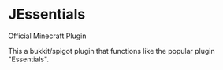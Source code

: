 # JEssentials
Official Minecraft Plugin

This a bukkit/spigot plugin that functions
like the popular plugin "Essentials".
